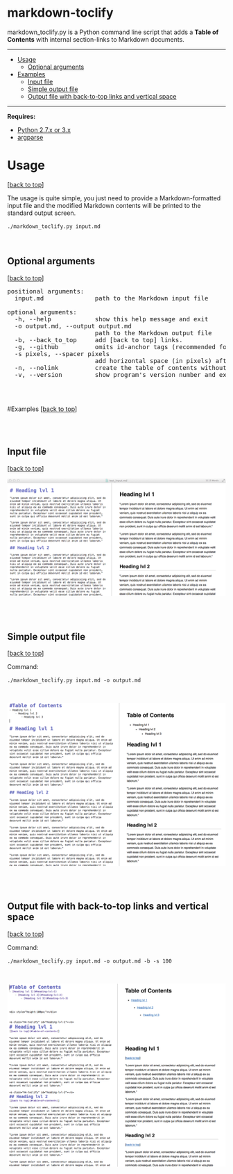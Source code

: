 markdown-toclify
================

markdown_toclify.py is a Python command line script that adds a **Table of Contents** with internal section-links to Markdown documents.


<hr>


- [Usage](#usage)
    - [Optional arguments](#optional-arguments)
- [Examples](#examples)
    - [Input file](#input-file)
    - [Simple output file](#simple-output-file)
    - [Output file with back-to-top links and vertical space](#output-file-with-back-to-top-links-and-vertical-space)

<hr>

**Requires:**  

- [Python 2.7.x or 3.x](https://www.python.org/downloads/)
- [argparse](https://pypi.python.org/pypi/argparse)



# Usage
[[back to top](#markdown-toclify)]

The usage is quite simple, you just need to provide a Markdown-formatted input file and the modified Markdown contents will be printed to the standard output screen. 


	./markdown_toclify.py input.md
	
<br>

## Optional arguments
[[back to top](#markdown-toclify)]

<pre>positional arguments:
  input.md              path to the Markdown input file

optional arguments:
  -h, --help            show this help message and exit
  -o output.md, --output output.md
                        path to the Markdown output file
  -b, --back_to_top     add [back to top] links.
  -g, --github          omits id-anchor tags (recommended for GitHub)
  -s pixels, --spacer pixels
                        add horizontal space (in pixels) after the table of contents
  -n, --nolink          create the table of contents without internal links
  -v, --version         show program's version number and exit
</pre>


<br>
<br>

#Examples
[[back to top](#markdown-toclify)]

<br>
<br>

## Input file
[[back to top](#markdown-toclify)]

![Input file](./images/test_input.png)

<br>
<br>

## Simple output file
[[back to top](#markdown-toclify)]

Command:

	./markdown_toclify.py input.md -o output.md

<br>

![Output file 1](./images/test_output_1.png)


<br>
<br>

## Output file with back-to-top links and vertical space
[[back to top](#markdown-toclify)]

Command:

	./markdown_toclify.py input.md -o output.md -b -s 100
	
<br>

![Output file 2](./images/test_output_2.png)

